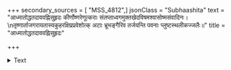 +++
secondary_sources = [ "MSS_4812",]
jsonClass = "Subhaashita"
text = "आध्मातोद्धतदाववह्निसुहृदः कीर्णोष्णरेणूत्कराः संतप्ताध्वगमुक्तखेदविषमश्वासोष्मसंवादिनः।  \nतृष्णार्ताजगरायतास्यकुहरक्षिप्रप्रवेशोत्क् अटाः भ्रूभङ्गैरिव तर्जयन्ति पवनाः प्लुष्टस्थलीकज्जलैः॥"
title = "आध्मातोद्धतदाववह्निसुहृदः"

+++

<details><summary>Text</summary>

आध्मातोद्धतदाववह्निसुहृदः कीर्णोष्णरेणूत्कराः संतप्ताध्वगमुक्तखेदविषमश्वासोष्मसंवादिनः।  
तृष्णार्ताजगरायतास्यकुहरक्षिप्रप्रवेशोत्क् अटाः भ्रूभङ्गैरिव तर्जयन्ति पवनाः प्लुष्टस्थलीकज्जलैः॥
</details>
